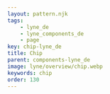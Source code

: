 ```yaml
---
layout: pattern.njk
tags: 
    - lyne_de
    - lyne_components_de
    - page
key: chip-lyne_de
title: Chip
parent: components-lyne_de
image: lyne/overview/chip.webp
keywords: chip
order: 130
---
```


